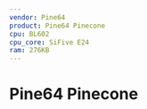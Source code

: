 ```yaml
---
vendor: Pine64
product: Pine64 Pinecone
cpu: BL602
cpu_core: SiFive E24
ram: 276KB
---
```


# Pine64 Pinecone

